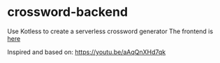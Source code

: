 # crossword-backend
Use Kotless to create a serverless crossword generator
The frontend is [here](https://github.com/nsaripalli/crossword-frontend/blob/master/README.md)

Inspired and based on: https://youtu.be/aAqQnXHd7qk
